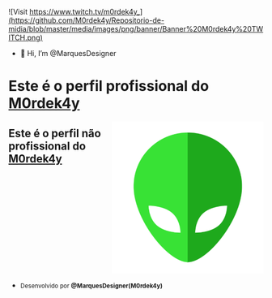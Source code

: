 ![Visit https://www.twitch.tv/m0rdek4y_](https://github.com/M0rdek4y/Repositorio-de-midia/blob/master/media/images/png/banner/Banner%20M0rdek4y%20TWITCH.png) 


- 👋 Hi, I’m @MarquesDesigner
# Este é o perfil profissional do <a href="https://github.com/MarquesDesigner/" target="_blank" rel="external">M0rdek4y</a>
<img src="https://github.com/M0rdek4y/Repositorio-de-midia/blob/master/media/images/png/logos/logo.png?raw=true" align="right" width="300">
<h2>Este é o perfil não profissional do <a href="https://github.com/M0rdek4y/" target="_blank" rel="external">M0rdek4y</a></h2>


- <p style="display: inline-block;" ><small>Desenvolvido por <strong>@MarquesDesigner(M0rdek4y)</strong></small></p>

<!---
MarquesDesigner/MarquesDesigner is a ✨ special ✨ repository because its `README.md` (this file) appears on your GitHub profile.
You can click the Preview link to take a look at your changes.
--->
